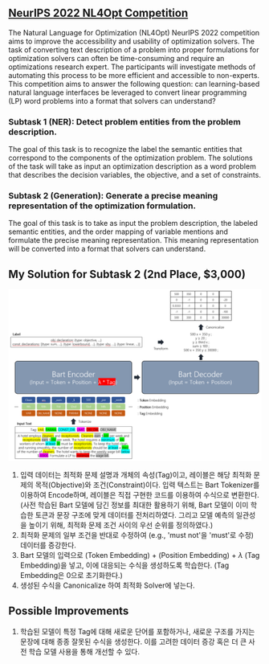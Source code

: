 ## [NeurIPS 2022 NL4Opt Competition](https://nl4opt.github.io/)
The Natural Language for Optimization (NL4Opt) NeurIPS 2022 competition aims to improve the accessibility and usability of optimization solvers. The task of converting text description of a problem into proper formulations for optimization solvers can often be time-consuming and require an optimizations research expert. The participants will investigate methods of automating this process to be more efficient and accessible to non-experts. This competition aims to answer the following question: can learning-based natural language interfaces be leveraged to convert linear programming (LP) word problems into a format that solvers can understand?

### **Subtask 1 (NER): Detect problem entities from the problem description.**
The goal of this task is to recognize the label the semantic entities that correspond to the components of the optimization problem. The solutions of the task will take as input an optimization description as a word problem that describes the decision variables, the objective, and a set of constraints.

### **Subtask 2 (Generation): Generate a precise meaning representation of the optimization formulation.**
The goal of this task is to take as input the problem description, the labeled semantic entities, and the order mapping of variable mentions and formulate the precise meaning representation. This meaning representation will be converted into a format that solvers can understand.

## My Solution for Subtask 2 (2nd Place, $3,000)
![AI4Code](image/NL4Opt.png)
1. 입력 데이터는 최적화 문제 설명과 개체의 속성(Tag)이고, 레이블은 해당 최적화 문제의 목적(Objective)와 조건(Constraint)이다. 입력 텍스트는 Bart Tokenizer를 이용하여 Encode하며, 레이블은 직접 구현한 코드를 이용하여 수식으로 변환한다. (사전 학습된 Bart 모델에 담긴 정보를 최대한 활용하기 위해, Bart 모델이 이미 학습한 토큰과 문장 구조에 맞게 데이터를 전처리하였다. 그리고 모델 예측의 일관성을 높이기 위해, 최적화 문제 조건 사이의 우선 순위를 정의하였다.)
2. 최적화 문제의 일부 조건을 반대로 수정하여 (e.g., 'must not'을 'must'로 수정) 데이터를 증강한다.
3. Bart 모델의 입력으로 (Token Embedding) + (Position Embedding) + $\lambda$ (Tag Embedding)을 넣고, 이에 대응되는 수식을 생성하도록 학습한다. (Tag Embedding은 0으로 초기화한다.)
4. 생성된 수식을 Canonicalize 하여 최적화 Solver에 넣는다.

## Possible Improvements
1. 학습된 모델이 특정 Tag에 대해 새로운 단어를 포함하거나, 새로운 구조를 가지는 문장에 대해 종종 잘못된 수식을 생성한다. 이를 고려한 데이터 증강 혹은 더 큰 사전 학습 모델 사용을 통해 개선할 수 있다.
